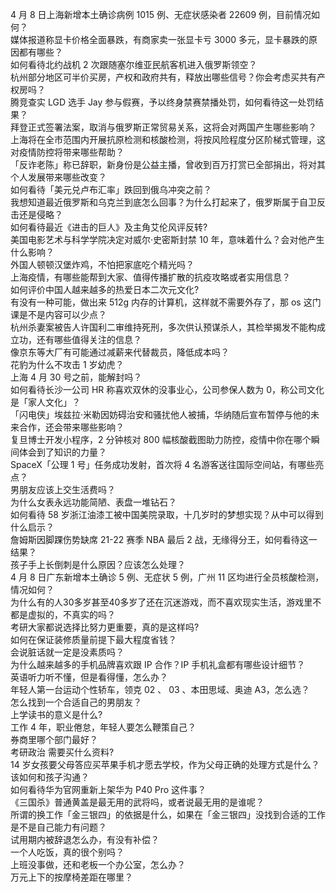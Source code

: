 4 月 8 日上海新增本土确诊病例 1015 例、无症状感染者 22609 例，目前情况如何？  
媒体报道称显卡价格全面暴跌，有商家卖一张显卡亏 3000 多元，显卡暴跌的原因都有哪些？  
如何看待北约战机 2 次跟随塞尔维亚民航客机进入俄罗斯领空？  
杭州部分地区可半价买房，产权和政府共有，释放出哪些信号？你会考虑买共有产权房吗？  
腾竞查实 LGD 选手 Jay 参与假赛，予以终身禁赛禁播处罚，如何看待这一处罚结果？  
拜登正式签署法案，取消与俄罗斯正常贸易关系，这将会对两国产生哪些影响？  
上海将在全市范围内开展抗原检测和核酸检测，将按风险程度分区阶梯式管理，这对疫情防控将带来哪些帮助？  
「反诈老陈」称已辞职，新身份是公益主播，曾收到百万打赏已全部捐出，将对其个人发展带来哪些改变？  
如何看待「美元兑卢布汇率」跌回到俄乌冲突之前？  
我想知道最近俄罗斯和乌克兰到底怎么回事？为什么打起来了，俄罗斯属于自卫反击还是侵略？  
如何看待最近《进击的巨人》及主角艾伦风评反转?  
美国电影艺术与科学学院决定对威尔·史密斯封禁 10 年，意味着什么？会对他产生什么影响？  
外国人顿顿汉堡炸鸡，不怕把家底吃个精光吗？  
上海疫情，有哪些能帮到大家、值得传播扩散的抗疫攻略或者实用信息？  
如何评价中国人越来越多的热爱日本二次元文化?  
有没有一种可能，做出来 512g 内存的计算机，这样就不需要外存了，那 os 这门课是不是内容可以少点？  
杭州杀妻案被告人许国利二审维持死刑，多次供认预谋杀人，其检举揭发不能构成立功，还有哪些值得关注的信息？  
像京东等大厂有可能通过减薪来代替裁员，降低成本吗？  
花豹为什么不攻击 1 岁幼虎？  
上海 4 月 30 号之前，能解封吗？  
如何看待长沙一公司 HR 称喜欢双休的没事业心，公司参保人数为 0，称公司文化是「家人文化」？  
「闪电侠」埃兹拉·米勒因妨碍治安和骚扰他人被捕，华纳随后宣布暂停与他的未来合作，还会带来哪些影响？  
复旦博士开发小程序，2 分钟核对 800 幅核酸截图助力防控，疫情中你在哪个瞬间体会到了知识的力量？  
SpaceX「公理 1 号」任务成功发射，首次将 4 名游客送往国际空间站，有哪些亮点？  
男朋友应该上交生活费吗？  
为什么女表永远功能简陋、表盘一堆钻石？  
如何看待 58 岁浙江油漆工被中国美院录取，十几岁时的梦想实现？从中可以得到什么启示？  
詹姆斯因脚踝伤势缺席 21-22 赛季 NBA 最后 2 战，无缘得分王，如何看待这一结果？  
孩子手上长倒刺是什么原因？应该怎么处理？  
4 月 8 日广东新增本土确诊 5 例、无症状 5 例，广州 11 区均进行全员核酸检测，情况如何？  
为什么有的人30多岁甚至40多岁了还在沉迷游戏，而不喜欢现实生活，游戏里不都是虚拟的，不真实的吗？  
考研大家都说选择比努力更重要，真的是这样吗?  
如何在保证装修质量前提下最大程度省钱？  
会说脏话就一定是没素质吗？  
为什么越来越多的手机品牌喜欢跟 IP 合作？IP 手机礼盒都有哪些设计细节？  
英语听力听不懂，但是看得懂，怎么办？  
年轻人第一台运动个性轿车，领克 02 、 03 、本田思域、奥迪 A3，怎么选？  
怎么找到一个合适自己的男朋友？  
上学读书的意义是什么?  
工作 4 年，职业倦怠，年轻人要怎么鞭策自己？  
券商里哪个部门最好？  
考研政治 需要买什么资料?  
14 岁女孩要父母答应买苹果手机才愿去学校，作为父母正确的处理方式是什么？该如何和孩子沟通？  
如何看待华为官网重新上架华为 P40 Pro 这件事？  
《三国杀》普通黄盖是最无用的武将吗，或者说最无用的是谁呢？  
所谓的换工作「金三银四」的依据是什么，如果在「金三银四」没找到合适的工作是不是自己能力有问题？  
试用期内被辞退怎么办，有没有补偿？  
一个人吃饭，真的很个别吗？  
上班没事做，还和老板一个办公室，怎么办？  
万元上下的按摩椅差距在哪里？  
